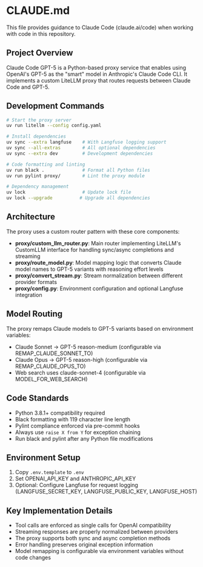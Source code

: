 # CLAUDE.md

This file provides guidance to Claude Code (claude.ai/code) when working with code in this repository.

## Project Overview

Claude Code GPT-5 is a Python-based proxy service that enables using OpenAI's GPT-5 as the "smart" model in Anthropic's Claude Code CLI. It implements a custom LiteLLM proxy that routes requests between Claude Code and GPT-5.

## Development Commands

```bash
# Start the proxy server
uv run litellm --config config.yaml

# Install dependencies
uv sync --extra langfuse    # With Langfuse logging support
uv sync --all-extras        # All optional dependencies
uv sync --extra dev         # Development dependencies

# Code formatting and linting
uv run black .              # Format all Python files
uv run pylint proxy/        # Lint the proxy module

# Dependency management
uv lock                     # Update lock file
uv lock --upgrade          # Upgrade all dependencies
```

## Architecture

The proxy uses a custom router pattern with these core components:

- **proxy/custom_llm_router.py**: Main router implementing LiteLLM's CustomLLM interface for handling sync/async completions and streaming
- **proxy/route_model.py**: Model mapping logic that converts Claude model names to GPT-5 variants with reasoning effort levels
- **proxy/convert_stream.py**: Stream normalization between different provider formats
- **proxy/config.py**: Environment configuration and optional Langfuse integration

## Model Routing

The proxy remaps Claude models to GPT-5 variants based on environment variables:
- Claude Sonnet → GPT-5 reason-medium (configurable via REMAP_CLAUDE_SONNET_TO)
- Claude Opus → GPT-5 reason-high (configurable via REMAP_CLAUDE_OPUS_TO)
- Web search uses claude-sonnet-4 (configurable via MODEL_FOR_WEB_SEARCH)

## Code Standards

- Python 3.8.1+ compatibility required
- Black formatting with 119 character line length
- Pylint compliance enforced via pre-commit hooks
- Always use `raise X from Y` for exception chaining
- Run black and pylint after any Python file modifications

## Environment Setup

1. Copy `.env.template` to `.env`
2. Set OPENAI_API_KEY and ANTHROPIC_API_KEY
3. Optional: Configure Langfuse for request logging (LANGFUSE_SECRET_KEY, LANGFUSE_PUBLIC_KEY, LANGFUSE_HOST)

## Key Implementation Details

- Tool calls are enforced as single calls for OpenAI compatibility
- Streaming responses are properly normalized between providers
- The proxy supports both sync and async completion methods
- Error handling preserves original exception information
- Model remapping is configurable via environment variables without code changes
